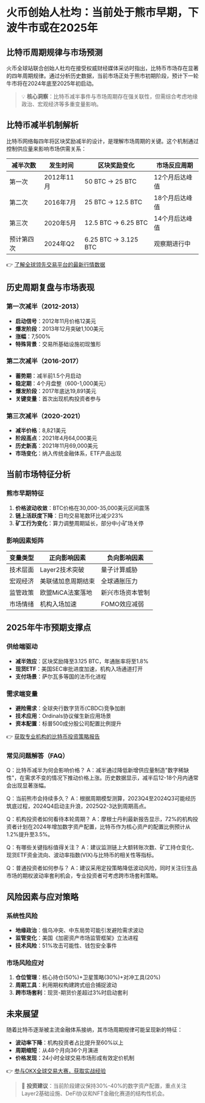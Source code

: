 # 火币创始人杜均：当前处于熊市早期，下波牛市或在2025年

## 比特币周期规律与市场预测
火币全球站联合创始人杜均在接受权威财经媒体采访时指出，比特币市场存在显著的四年周期规律。通过分析历史数据，当前市场正处于熊市初期阶段，预计下一轮牛市将在2024年底至2025年初启动。

> 💡 **核心洞察**：比特币减半事件与市场周期存在强关联性，但需综合考虑地缘政治、宏观经济等多重变量影响。

## 比特币减半机制解析
比特币网络每四年将区块奖励减半的设计，是理解市场周期的关键。这个机制通过控制供应量来影响市场供需关系：

| 减半次数 | 发生时间      | 区块奖励变化       | 市场反应周期        |
|----------|---------------|--------------------|---------------------|
| 第一次   | 2012年11月    | 50 BTC → 25 BTC    | 12个月后达峰值      |
| 第二次   | 2016年7月     | 25 BTC → 12.5 BTC  | 18个月后达峰值      |
| 第三次   | 2020年5月     | 12.5 BTC → 6.25 BTC| 14个月后达峰值      |
| 预计第四次 | 2024年Q2      | 6.25 BTC → 3.125 BTC| 观察期进行中        |

👉 [了解全球领先交易平台的最新行情数据](https://bit.ly/okx_welcome)

## 历史周期复盘与市场表现
### 第一次减半（2012-2013）
- **启动信号**：2012年11月价格12美元
- **爆发阶段**：2013年12月突破1,100美元
- **涨幅**：7,500%
- **特殊背景**：交易所基础设施初现雏形

### 第二次减半（2016-2017）
- **蓄势期**：减半前1.5个月启动
- **稳定期**：4个月盘整（600-1,000美元）
- **爆发阶段**：2017年底达19,891美元
- **关键变量**：首次出现机构投资者参与

### 第三次减半（2020-2021）
- **减半价格**：8,821美元
- **阶段高点**：2021年4月64,000美元
- **历史新高**：2021年11月69,000美元
- **市场变化**：纳入传统金融体系，ETF产品出现

## 当前市场特征分析
### 熊市早期特征
1. **价格波动收敛**：BTC价格在30,000-35,000美元区间震荡
2. **链上活跃度下降**：日均交易笔数环比减少23%
3. **矿工行为变化**：算力调整周期延长，部分中小矿场关停

### 影响因素矩阵
| 变量类型       | 正向影响因素             | 负向影响因素               |
|----------------|--------------------------|----------------------------|
| 技术层面       | Layer2技术突破            | 量子计算威胁               |
| 宏观经济       | 美联储加息周期结束        | 全球通胀压力               |
| 监管政策       | 欧盟MiCA法案落地          | 新兴市场资本管制           |
| 市场情绪       | 机构入场加速              | FOMO效应减弱               |

## 2025年牛市预期支撑点
### 供给端驱动
- **减半效应**：区块奖励降至3.125 BTC，年通胀率将至1.8%
- **现货ETF**：美国SEC审批进度加速，机构入场通道打开
- **支付场景**：萨尔瓦多等国的法币化进程

### 需求端变量
- **避险需求**：全球央行数字货币(CBDC)竞争加剧
- **技术应用**：Ordinals协议催生新应用场景
- **资本配置**：标普500成分股公司配置比例提升

👉 [获取专业机构的比特币投资策略报告](https://bit.ly/okx_welcome)

### 常见问题解答（FAQ）

Q：比特币减半为何会影响价格？
A：减半通过降低新增供应量制造"数字稀缺性"，在需求不变的情况下推动价格上涨。历史数据显示，减半后12-18个月内通常会出现显著涨幅。

Q：当前熊市会持续多久？
A：根据周期模型测算，2023Q4至2024Q3可能经历筑底过程，2024Q4启动主升浪，2025Q2-3达到周期高点。

Q：机构投资者如何看待本轮周期？
A：摩根士丹利最新报告显示，72%的机构投资者计划在2024年增加数字资产配置，比特币作为核心资产的配置比例预计从1.2%提升至3.5%。

Q：有哪些关键指标值得关注？
A：建议监测链上大额转账次数、矿工持仓变化、现货ETF资金流向、波动率指数(VIX)与比特币的相关性等指标。

Q：普通投资者如何参与？
A：建议采用定投策略降低波动风险，同时关注衍生品市场的期权波动率套利机会，专业投资者可考虑跨市场套利策略。

## 风险因素与应对策略
### 系统性风险
- **地缘政治**：俄乌冲突、中东局势可能引发避险需求波动
- **监管变化**：美国《加密资产市场监管框架》立法进程
- **技术风险**：51%攻击可能性、钱包安全事件

### 市场风险应对
1. **仓位管理**：核心持仓(50%)+卫星策略(30%)+对冲工具(20%)
2. **周期工具**：利用期权构建跨式组合捕捉波动
3. **跨市场套利**：现货-期货价差超过3%时启动套利

## 未来展望
随着比特币逐渐被主流金融体系接纳，其市场周期规律可能呈现新的特征：
- **波动率下降**：机构投资者占比提升至60%以上
- **周期缩短**：从48个月向36个月演进
- **价格发现**：24小时全球交易市场形成有效定价机制

👉 [参与OKX全球交易大赛，获取实战经验](https://bit.ly/okx_welcome)

> 📌 **投资建议**：当前阶段建议保持30%-40%的数字资产配置，重点关注Layer2基础设施、DeFi协议和NFT金融化赛道的结构性机会。